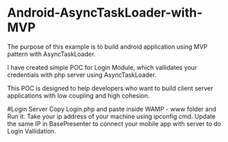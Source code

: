 # Android-AsyncTaskLoader-with-MVP
The purpose of this example is to build android application using MVP pattern with AsyncTaskLoader. 

I have created simple POC for Login Module, which vallidates your credentials with php server using AsyncTaskLoader.

This POC is designed to help developers who want to build client server applications with low coupling and high cohesion. 

#Login Server
Copy Login.php and paste inside WAMP - www folder and Run it. 
Take your ip address of your machine using ipconfig cmd. Update the same IP in BasePresenter to connect your mobile app with server to do Login Vallidation.


